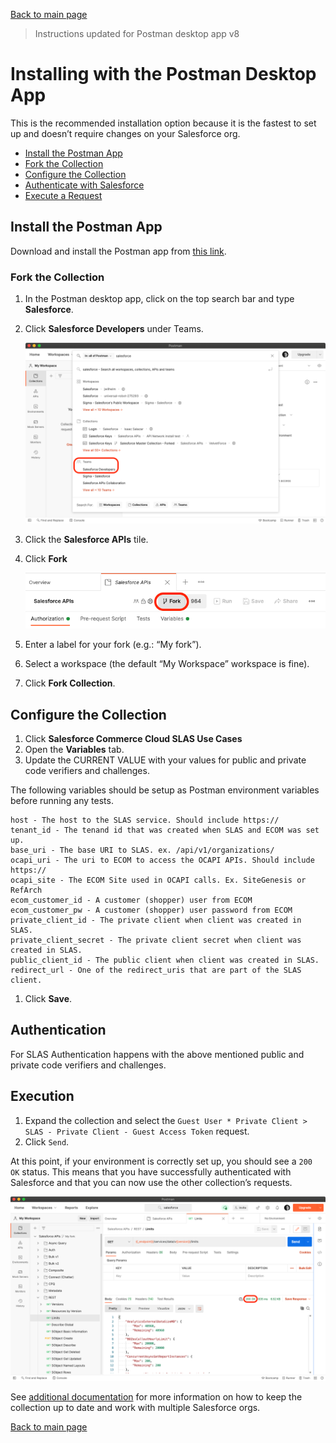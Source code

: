 [Back to main page](README.md)

> Instructions updated for Postman desktop app v8

# Installing with the Postman Desktop App

This is the recommended installation option because it is the fastest to set up and doesn’t require changes on your Salesforce org.

- [Install the Postman App](#install-the-postman-app)
- [Fork the Collection](#fork-the-collection)
- [Configure the Collection](#configure-the-collection)
- [Authenticate with Salesforce](#authenticate-with-salesforce)
- [Execute a Request](#execute-a-request)


## Install the Postman App

Download and install the Postman app from [this link](https://www.postman.com/downloads).


### Fork the Collection

1. In the Postman desktop app, click on the top search bar and type **Salesforce**.
1. Click **Salesforce Developers** under Teams.

    ![Searching for Salesforce screenshot](doc-gfx/app/search-salesforce.png)

1. Click the **Salesforce APIs** tile.
1. Click **Fork**

    ![Fork button screenshot](doc-gfx/app/fork-button.png)

1. Enter a label for your fork (e.g.: “My fork”).
1. Select a workspace (the default “My Workspace” workspace is fine).
1. Click **Fork Collection**.


## Configure the Collection

1. Click **Salesforce Commerce Cloud SLAS Use Cases**
1. Open the **Variables** tab.
1. Update the CURRENT VALUE with your values for public and private code verifiers and challenges.

The following variables should be setup as Postman environment variables before running any tests.

```
host - The host to the SLAS service. Should include https://
tenant_id - The tenand id that was created when SLAS and ECOM was set up.
base_uri - The base URI to SLAS. ex. /api/v1/organizations/
ocapi_uri - The uri to ECOM to access the OCAPI APIs. Should include https://
ocapi_site - The ECOM Site used in OCAPI calls. Ex. SiteGenesis or RefArch
ecom_customer_id - A customer (shopper) user from ECOM
ecom_customer_pw - A customer (shopper) user password from ECOM
private_client_id - The private client when client was created in SLAS.
private_client_secret - The private client secret when client was created in SLAS.
public_client_id - The public client when client was created in SLAS.
redirect_url - One of the redirect_uris that are part of the SLAS client.
```

1. Click **Save**.


## Authentication
For SLAS Authentication happens with the above mentioned public and private code verifiers and challenges.


## Execution
1. Expand the collection and select the `Guest User * Private Client > SLAS - Private Client - Guest Access Token` request.
1. Click `Send`.

At this point, if your environment is correctly set up, you should see a `200 OK` status. This means that you have successfully authenticated with Salesforce and that you can now use the other collection’s requests.

![Authenticate screenshot](doc-gfx/app/limits-status-200.png)

See [additional documentation](README.md#additional-documentation) for more information on how to keep the collection up to date and work with multiple Salesforce orgs.


[Back to main page](README.md)
